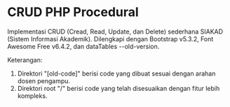 # CRUD PHP Procedural

Implementasi CRUD (Cread, Read, Update, dan Delete) sederhana SIAKAD (Sistem Informasi Akademik). Dilengkapi dengan Bootstrap v5.3.2, Font Awesome Free v6.4.2, dan dataTables --old-version.

Keterangan:
1. Direktori "[old-code]" berisi code yang dibuat sesuai dengan arahan dosen pengampu.
2. Direktori root "/" berisi code yang telah disesuaikan dengan fitur lebih kompleks. 
